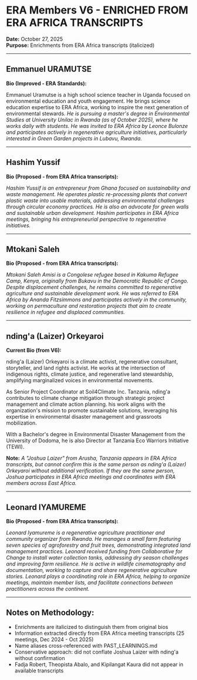 # ERA Members V6 - ENRICHED FROM ERA AFRICA TRANSCRIPTS

**Date:** October 27, 2025  
**Purpose:** Enrichments from ERA Africa transcripts (italicized)

---

## Emmanuel URAMUTSE

**Bio (Improved - ERA Standards):**

Emmanuel Uramutse is a high school science teacher in Uganda focused on environmental education and youth engagement. He brings science education expertise to ERA Africa, working to inspire the next generation of environmental stewards. *He is pursuing a master's degree in Environmental Studies at University Unilac in Rwanda (as of October 2025), where he works daily with students. He was invited to ERA Africa by Leonce Bulonze and participates actively in regenerative agriculture initiatives, particularly interested in Green Garden projects in Lubavu, Rwanda.*

---

## Hashim Yussif

**Bio (Proposed - from ERA Africa transcripts):**

*Hashim Yussif is an entrepreneur from Ghana focused on sustainability and waste management. He operates plastic re-processing plants that convert plastic waste into usable materials, addressing environmental challenges through circular economy practices. He is also an advocate for green walls and sustainable urban development. Hashim participates in ERA Africa meetings, bringing his entrepreneurial perspective to regenerative initiatives.*

---

## Mtokani Saleh

**Bio (Proposed - from ERA Africa transcripts):**

*Mtokani Saleh Amisi is a Congolese refugee based in Kakuma Refugee Camp, Kenya, originally from Bukavu in the Democratic Republic of Congo. Despite displacement challenges, he remains committed to regenerative agriculture and sustainable development work. He was referred to ERA Africa by Ananda Fitzsimmons and participates actively in the community, working on permaculture and restoration projects that aim to create resilience in refugee and displaced communities.*

---

## nding'a (Laizer) Orkeyaroi

**Current Bio (from V6):**

nding'a (Laizer) Orkeyaroi is a climate activist, regenerative consultant, storyteller, and land rights activist. He works at the intersection of indigenous rights, climate justice, and regenerative land stewardship, amplifying marginalized voices in environmental movements.

As Senior Project Coordinator at Soil4Climate Inc. Tanzania, nding'a contributes to climate change mitigation through strategic project management and climate action planning. his work aligns with the organization's mission to promote sustainable solutions, leveraging his expertise in environmental disaster management and grassroots mobilization.

With a Bachelor's degree in Environmental Disaster Management from the University of Dodoma, he is also Director at Tanzania Eco Warriors Initiative (TEWI).

**Note:** *A "Joshua Laizer" from Arusha, Tanzania appears in ERA Africa transcripts, but cannot confirm this is the same person as nding'a (Laizer) Orkeyaroi without additional verification. If they are the same person, Joshua participates in ERA Africa meetings and coordinates with ERA members across East Africa.*

---

## Leonard IYAMUREME

**Bio (Proposed - from ERA Africa transcripts):**

*Leonard Iyamureme is a regenerative agriculture practitioner and community organizer from Rwanda. He manages a small farm featuring seven species of agroforestry and fruit trees, demonstrating integrated land management practices. Leonard received funding from Collaborative for Change to install water collection tanks, addressing dry season challenges and improving farm resilience. He is active in wildlife cinematography and documentation, working to capture and share regenerative agriculture stories. Leonard plays a coordinating role in ERA Africa, helping to organize meetings, maintain member lists, and facilitate connections between practitioners across the continent.*

---

## Notes on Methodology:

- Enrichments are italicized to distinguish them from original bios
- Information extracted directly from ERA Africa meeting transcripts (25 meetings, Dec 2024 - Oct 2025)
- Name aliases cross-referenced with PAST_LEARNINGS.md
- Conservative approach: did not conflate Joshua Laizer with nding'a without confirmation
- Fadja Robert, Theopista Abalo, and Kipilangat Kaura did not appear in available transcripts

